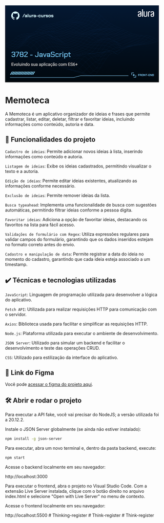 ![Thumbnail](./thumbnail.png)

# Memoteca

A Memoteca é um aplicativo organizador de ideias e frases que permite cadastrar, listar, editar, deletar, filtrar e favoritar ideias, incluindo informações como conteúdo, autoria e data.

## 🔨 Funcionalidades do projeto

`Cadastro de ideias`: Permite adicionar novos ideias à lista, inserindo informações como conteúdo e autoria.

`Listagem de ideias`: Exibe os ideias cadastrados, permitindo visualizar o texto e a autoria.

`Edição de ideias`: Permite editar ideias existentes, atualizando as informações conforme necessário.

`Exclusão de ideias`: Permite remover ideias da lista.

`Busca typeahead`: Implementa uma funcionalidade de busca com sugestões automáticas, permitindo filtrar ideias conforme a pessoa digita.

`Favoritar ideias`: Adiciona a opção de favoritar ideias, destacando os favoritos na lista para fácil acesso.

`Validações de formulário com Regex`: Utiliza expressões regulares para validar campos do formulário, garantindo que os dados inseridos estejam no formato correto antes do envio.

`Cadastro e manipulação de data`: Permite registrar a data do ideia no momento do cadastro, garantindo que cada ideia esteja associado a um timestamp.

## ✔️ Técnicas e tecnologias utilizadas

`JavaScript`: Linguagem de programação utilizada para desenvolver a lógica do aplicativo.

`Fetch API`: Utilizada para realizar requisições HTTP para comunicação com o servidor.

`Axios`: Biblioteca usada para facilitar e simplificar as requisições HTTP.

`Node.js`: Plataforma utilizada para executar o ambiente de desenvolvimento.

`JSON Server`: Utilizado para simular um backend e facilitar o desenvolvimento e teste das operações CRUD.

`CSS`: Utilizado para estilização da interface do aplicativo.

## 📁 Link do Figma

Você pode [acessar o figma do projeto aqui](https://www.figma.com/design/Sz1gmmemxqcB3amInL4Ndp/Rebrand-Memoteca-%7C-Curso-CRUD?node-id=148-26&t=FpdmfbiM1i1s6REQ-0).

## 🛠️ Abrir e rodar o projeto

Para executar a API fake, você vai precisar do NodeJS; a versão utilizada foi a 20.12.2.

Instale o JSON Server globalmente (se ainda não estiver instalado):

```bash
npm install -g json-server
```

Para executar, abra um novo terminal e, dentro da pasta backend, execute:

```bash
npm start
```

Acesse o backend localmente em seu navegador:

http://localhost:3000

Para executar o frontend, abra o projeto no Visual Studio Code. Com a extensão Live Server instalada, clique com o botão direito no arquivo index.html e selecione "Open with Live Server" no menu de contexto.

Acesse o frontend localmente em seu navegador:

http://localhost:5500
#   T h i n k i n g - r e g i s t e r 
 
 #   T h i n k - r e g i s t e r 
 
 #   T h i n k - r e g i s t e r 
 
 